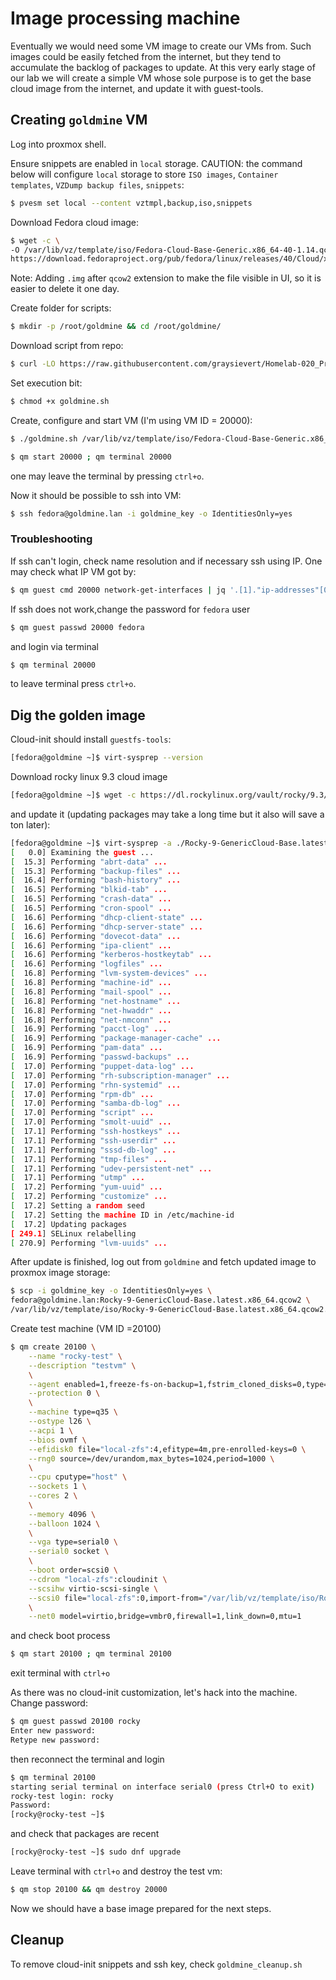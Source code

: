 # Image processing machine
Eventually we would need some VM image to create our VMs from.
Such images could be easily fetched from the internet, but they tend to accumulate the backlog of packages to update.
At this very early stage of our lab we will create a simple VM whose sole purpose is to get the base cloud image from the internet, and update it with guest-tools.


## Creating `goldmine` VM

Log into proxmox shell.

Ensure snippets are enabled in `local` storage.
CAUTION: the command below will configure `local` storage to store `ISO images`, `Container templates`, `VZDump backup files`, `snippets`:
```bash
$ pvesm set local --content vztmpl,backup,iso,snippets
```


Download Fedora cloud image:
```bash
$ wget -c \
-O /var/lib/vz/template/iso/Fedora-Cloud-Base-Generic.x86_64-40-1.14.qcow2.img \
https://download.fedoraproject.org/pub/fedora/linux/releases/40/Cloud/x86_64/images/Fedora-Cloud-Base-Generic.x86_64-40-1.14.qcow2
```
Note: Adding `.img` after `qcow2` extension to make the file visible in UI, so it is easier to delete it one day.

Create folder for scripts:
```bash
$ mkdir -p /root/goldmine && cd /root/goldmine/
```

Download script from repo:
```bash
$ curl -LO https://raw.githubusercontent.com/graysievert/Homelab-020_Proxmox_basic/master/120-Simple_image_updater/goldmine.sh
```
Set execution bit:
```bash
$ chmod +x goldmine.sh
```

Create, configure and start VM (I'm using VM ID = 20000):
```bash
$ ./goldmine.sh /var/lib/vz/template/iso/Fedora-Cloud-Base-Generic.x86_64-40-1.14.qcow2.img 20000

$ qm start 20000 ; qm terminal 20000
```
one may leave the terminal by pressing `ctrl+o`.


Now it should be possible to ssh into VM:
```bash
$ ssh fedora@goldmine.lan -i goldmine_key -o IdentitiesOnly=yes
```


### Troubleshooting
If ssh can't login, check name resolution and if necessary ssh using IP. One may check what IP VM got by:
```bash
$ qm guest cmd 20000 network-get-interfaces | jq '.[1]."ip-addresses"[0]."ip-address"'
```

If ssh does not work,change the password for `fedora` user
```bash
$ qm guest passwd 20000 fedora
```
and login via terminal
```bash
$ qm terminal 20000
```
to leave terminal press `ctrl+o`.

## Dig the golden image

Cloud-init should install `guestfs-tools`:
```bash
[fedora@goldmine ~]$ virt-sysprep --version
```

Download rocky linux 9.3 cloud image
```bash
[fedora@goldmine ~]$ wget -c https://dl.rockylinux.org/vault/rocky/9.3/images/x86_64/Rocky-9-GenericCloud-Base.latest.x86_64.qcow2
```


and update it (updating packages may take a long time but it also will save a ton later):
```bash
[fedora@goldmine ~]$ virt-sysprep -a ./Rocky-9-GenericCloud-Base.latest.x86_64.qcow2 --update --network
[   0.0] Examining the guest ...
[  15.3] Performing "abrt-data" ...
[  15.3] Performing "backup-files" ...
[  16.4] Performing "bash-history" ...
[  16.5] Performing "blkid-tab" ...
[  16.5] Performing "crash-data" ...
[  16.5] Performing "cron-spool" ...
[  16.6] Performing "dhcp-client-state" ...
[  16.6] Performing "dhcp-server-state" ...
[  16.6] Performing "dovecot-data" ...
[  16.6] Performing "ipa-client" ...
[  16.6] Performing "kerberos-hostkeytab" ...
[  16.6] Performing "logfiles" ...
[  16.8] Performing "lvm-system-devices" ...
[  16.8] Performing "machine-id" ...
[  16.8] Performing "mail-spool" ...
[  16.8] Performing "net-hostname" ...
[  16.8] Performing "net-hwaddr" ...
[  16.8] Performing "net-nmconn" ...
[  16.9] Performing "pacct-log" ...
[  16.9] Performing "package-manager-cache" ...
[  16.9] Performing "pam-data" ...
[  16.9] Performing "passwd-backups" ...
[  17.0] Performing "puppet-data-log" ...
[  17.0] Performing "rh-subscription-manager" ...
[  17.0] Performing "rhn-systemid" ...
[  17.0] Performing "rpm-db" ...
[  17.0] Performing "samba-db-log" ...
[  17.0] Performing "script" ...
[  17.0] Performing "smolt-uuid" ...
[  17.1] Performing "ssh-hostkeys" ...
[  17.1] Performing "ssh-userdir" ...
[  17.1] Performing "sssd-db-log" ...
[  17.1] Performing "tmp-files" ...
[  17.1] Performing "udev-persistent-net" ...
[  17.1] Performing "utmp" ...
[  17.2] Performing "yum-uuid" ...
[  17.2] Performing "customize" ...
[  17.2] Setting a random seed
[  17.2] Setting the machine ID in /etc/machine-id
[  17.2] Updating packages
[ 249.1] SELinux relabelling
[ 270.9] Performing "lvm-uuids" ...
```


After update is finished, log out from `goldmine` and fetch updated image to proxmox image storage:
```bash
$ scp -i goldmine_key -o IdentitiesOnly=yes \
fedora@goldmine.lan:Rocky-9-GenericCloud-Base.latest.x86_64.qcow2 \
/var/lib/vz/template/iso/Rocky-9-GenericCloud-Base.latest.x86_64.qcow2.img
```


Create test machine (VM ID =20100)
```bash
$ qm create 20100 \
	--name "rocky-test" \
	--description "testvm" \
	\
	--agent enabled=1,freeze-fs-on-backup=1,fstrim_cloned_disks=0,type=virtio \
	--protection 0 \
	\
	--machine type=q35 \
	--ostype l26 \
	--acpi 1 \
	--bios ovmf \
	--efidisk0 file="local-zfs":4,efitype=4m,pre-enrolled-keys=0 \
	--rng0 source=/dev/urandom,max_bytes=1024,period=1000 \
	\
	--cpu cputype="host" \
	--sockets 1 \
	--cores 2 \
	\
	--memory 4096 \
	--balloon 1024 \
	\
	--vga type=serial0 \
	--serial0 socket \
	\
	--boot order=scsi0 \
	--cdrom "local-zfs":cloudinit \
	--scsihw virtio-scsi-single \
	--scsi0 file="local-zfs":0,import-from="/var/lib/vz/template/iso/Rocky-9-GenericCloud-Base.latest.x86_64.qcow2.img",aio=native,iothread=on,queues=2 \
	\
	--net0 model=virtio,bridge=vmbr0,firewall=1,link_down=0,mtu=1
```

and check boot process
```bash
$ qm start 20100 ; qm terminal 20100
```
exit terminal with `ctrl+o`

As there was no cloud-init customization, let's hack into the machine.
Change password:
```bash
$ qm guest passwd 20100 rocky
Enter new password:
Retype new password:
```
then reconnect the terminal and login
```bash
$ qm terminal 20100
starting serial terminal on interface serial0 (press Ctrl+O to exit)
rocky-test login: rocky
Password:
[rocky@rocky-test ~]$
```

and check that packages are recent
```bash
[rocky@rocky-test ~]$ sudo dnf upgrade
```

Leave terminal with `ctrl+o` and destroy the test vm:
```bash
$ qm stop 20100 && qm destroy 20000
```

Now we should have a base image prepared for the next steps.

## Cleanup
To remove cloud-init snippets and ssh key, check `goldmine_cleanup.sh`
